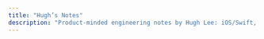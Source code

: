 ```yaml
---
title: "Hugh’s Notes"
description: "Product-minded engineering notes by Hugh Lee: iOS/Swift, architecture, performance, tooling, and workflows to ship reliably."
---
```


